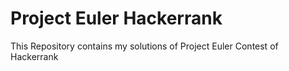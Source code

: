 # Project Euler Hackerrank
 This Repository contains my solutions of Project Euler Contest of Hackerrank
